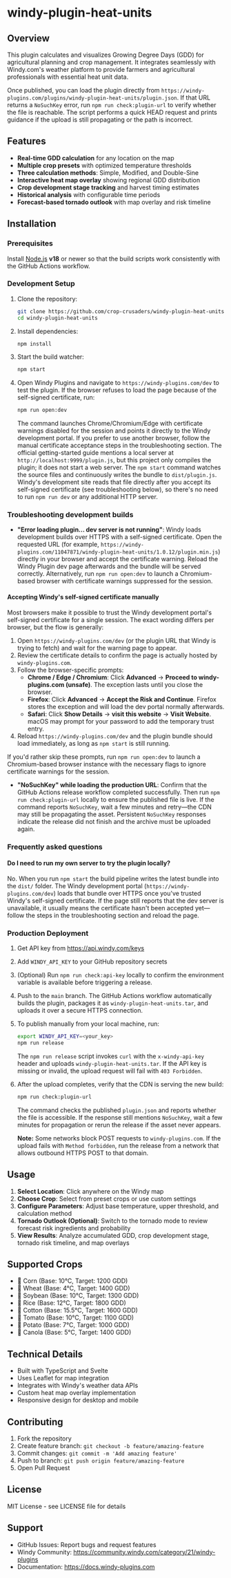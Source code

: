 # windy-plugin-heat-units

## Overview

This plugin calculates and visualizes Growing Degree Days (GDD) for agricultural planning and crop management. It integrates seamlessly with Windy.com's weather platform to provide farmers and agricultural professionals with essential heat unit data.

Once published, you can load the plugin directly from `https://windy-plugins.com/plugins/windy-plugin-heat-units/plugin.json`.
If that URL returns a `NoSuchKey` error, run `npm run check:plugin-url` to verify whether the file is reachable. The script performs
a quick HEAD request and prints guidance if the upload is still propagating or the path is incorrect.

## Features

- **Real-time GDD calculation** for any location on the map
- **Multiple crop presets** with optimized temperature thresholds
- **Three calculation methods**: Simple, Modified, and Double-Sine
- **Interactive heat map overlay** showing regional GDD distribution
- **Crop development stage tracking** and harvest timing estimates
- **Historical analysis** with configurable time periods
- **Forecast-based tornado outlook** with map overlay and risk timeline

## Installation

### Prerequisites

Install [Node.js](https://nodejs.org/) **v18** or newer so that the build scripts
work consistently with the GitHub Actions workflow.

### Development Setup

1. Clone the repository:
   ```bash
   git clone https://github.com/crop-crusaders/windy-plugin-heat-units.git
   cd windy-plugin-heat-units
   ```
2. Install dependencies:
   ```bash
   npm install
   ```
3. Start the build watcher:
   ```bash
   npm start
   ```
4. Open Windy Plugins and navigate to `https://windy-plugins.com/dev` to test the plugin.
   If the browser refuses to load the page because of the self-signed
   certificate, run:

   ```bash
   npm run open:dev
   ```

   The command launches Chrome/Chromium/Edge with certificate warnings disabled
   for the session and points it directly to the Windy development portal. If
   you prefer to use another browser, follow the manual certificate acceptance
   steps in the troubleshooting section.
   The official getting-started guide mentions a local server at
   `http://localhost:9999/plugin.js`, but this project only compiles the
   plugin; it does not start a web server.
   The `npm start` command watches the source files and continuously writes the
   bundle to `dist/plugin.js`. Windy's development site reads that file directly
   after you accept its self-signed certificate (see troubleshooting below), so
   there's no need to run `npm run dev` or any additional HTTP server.

### Troubleshooting development builds

- **"Error loading plugin... dev server is not running"**: Windy loads
  development builds over HTTPS with a self-signed certificate. Open the
  requested URL (for example,
  `https://windy-plugins.com/11047871/windy-plugin-heat-units/1.0.12/plugin.min.js`)
  directly in your browser and accept the certificate warning. Reload the
  Windy Plugin dev page afterwards and the bundle will be served correctly.
  Alternatively, run `npm run open:dev` to launch a Chromium-based browser with
  certificate warnings suppressed for the session.

#### Accepting Windy's self-signed certificate manually

Most browsers make it possible to trust the Windy development portal's
self-signed certificate for a single session. The exact wording differs per
browser, but the flow is generally:

1. Open `https://windy-plugins.com/dev` (or the plugin URL that Windy is trying
   to fetch) and wait for the warning page to appear.
2. Review the certificate details to confirm the page is actually hosted by
   `windy-plugins.com`.
3. Follow the browser-specific prompts:
   - **Chrome / Edge / Chromium**: Click **Advanced** → **Proceed to
     windy-plugins.com (unsafe)**. The exception lasts until you close the
     browser.
   - **Firefox**: Click **Advanced** → **Accept the Risk and Continue**. Firefox
     stores the exception and will load the dev portal normally afterwards.
   - **Safari**: Click **Show Details** → **visit this website** → **Visit
     Website**. macOS may prompt for your password to add the temporary trust
     entry.
4. Reload `https://windy-plugins.com/dev` and the plugin bundle should load
   immediately, as long as `npm start` is still running.

If you'd rather skip these prompts, run `npm run open:dev` to launch a
Chromium-based browser instance with the necessary flags to ignore certificate
warnings for the session.
- **"NoSuchKey" while loading the production URL**: Confirm that the GitHub
  Actions release workflow completed successfully. Then run `npm run
  check:plugin-url` locally to ensure the published file is live. If the
  command reports `NoSuchKey`, wait a few minutes and retry—the CDN may still
  be propagating the asset. Persistent `NoSuchKey` responses indicate the
  release did not finish and the archive must be uploaded again.

### Frequently asked questions

#### Do I need to run my own server to try the plugin locally?

No. When you run `npm start` the build pipeline writes the latest bundle into
the `dist/` folder. The Windy development portal (`https://windy-plugins.com/dev`)
loads that bundle over HTTPS once you've trusted Windy's self-signed
certificate. If the page still reports that the dev server is unavailable, it
usually means the certificate hasn't been accepted yet—follow the steps in the
troubleshooting section and reload the page.

### Production Deployment

1. Get API key from https://api.windy.com/keys
2. Add `WINDY_API_KEY` to your GitHub repository secrets
3. (Optional) Run `npm run check:api-key` locally to confirm the environment
   variable is available before triggering a release.
4. Push to the `main` branch. The GitHub Actions workflow automatically builds
   the plugin, packages it as `windy-plugin-heat-units.tar`, and uploads it over
   a secure HTTPS connection.
5. To publish manually from your local machine, run:
   ```bash
   export WINDY_API_KEY=<your_key>
   npm run release
   ```
   The `npm run release` script invokes `curl` with the `x-windy-api-key` header
   and uploads `windy-plugin-heat-units.tar`. If the API key is missing or
   invalid, the upload request will fail with `403 Forbidden`.

6. After the upload completes, verify that the CDN is serving the new build:
   ```bash
   npm run check:plugin-url
   ```
   The command checks the published `plugin.json` and reports whether the file
   is accessible. If the response still mentions `NoSuchKey`, wait a few
   minutes for propagation or rerun the release if the asset never appears.
   
   **Note:** Some networks block POST requests to `windy-plugins.com`. If the
   upload fails with `Method forbidden`, run the release from a network that
   allows outbound HTTPS POST to that domain.

## Usage

1. **Select Location**: Click anywhere on the Windy map
2. **Choose Crop**: Select from preset crops or use custom settings
3. **Configure Parameters**: Adjust base temperature, upper threshold, and calculation method
4. **Tornado Outlook (Optional)**: Switch to the tornado mode to review forecast risk ingredients and probability
5. **View Results**: Analyze accumulated GDD, crop development stage, tornado risk timeline, and map overlays

## Supported Crops

- 🌽 Corn (Base: 10°C, Target: 1200 GDD)
- 🌾 Wheat (Base: 4°C, Target: 1400 GDD)
- 🫘 Soybean (Base: 10°C, Target: 1300 GDD)
- 🌾 Rice (Base: 12°C, Target: 1800 GDD)
- 🌿 Cotton (Base: 15.5°C, Target: 1600 GDD)
- 🍅 Tomato (Base: 10°C, Target: 1100 GDD)
- 🥔 Potato (Base: 7°C, Target: 1000 GDD)
- 🌻 Canola (Base: 5°C, Target: 1400 GDD)

## Technical Details

- Built with TypeScript and Svelte
- Uses Leaflet for map integration
- Integrates with Windy's weather data APIs
- Custom heat map overlay implementation
- Responsive design for desktop and mobile

## Contributing

1. Fork the repository
2. Create feature branch: `git checkout -b feature/amazing-feature`
3. Commit changes: `git commit -m 'Add amazing feature'`
4. Push to branch: `git push origin feature/amazing-feature`
5. Open Pull Request

## License

MIT License - see LICENSE file for details

## Support

- GitHub Issues: Report bugs and request features
- Windy Community: https://community.windy.com/category/21/windy-plugins
- Documentation: https://docs.windy-plugins.com
